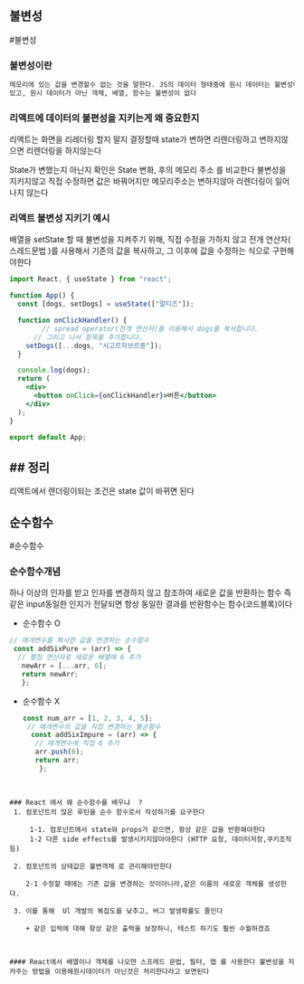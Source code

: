 ## 불변성

#불변성

### 불변성이란

```txt
메모리에 있는 값을 변경할수 없는 것을 말한다. JS의 데이터 형태중에 원시 데이터는 불변성이 
있고, 원시 데이터가 아닌 객체, 배열, 함수는 불변성이 없다 
```


### 리액트에 데이터의 불편성을 지키는게 왜 중요한지 

 리액트는 화면을 리레더링 할지 말지 결정할때 state가 변하면 리렌더링하고 변하지않으면
 리렌더링을 하지않는다  

 State가 변했는지 아닌지 확인은 State 변화, 후의 메모리 주소 를 비교한다 
 불변성을 지키지않고 직접 수정하면 값은 바꿔어지만 메모리주소는 변하지않아 리렌더링이
 일어나지 않는다 


###   **리액트 불변성 지키기 예시**
    
배열을 setState 할 때 불변성을 지켜주기 위해, 직접 수정을 가하지 않고 
전개 연산자( 스레드문법 )를 사용해서 기존의 값을 복사하고, 그 이후에 값을 
수정하는 식으로 구현해야한다 

```jsx 
import React, { useState } from "react";

function App() {
  const [dogs, setDogs] = useState(["말티즈"]);

  function onClickHandler() {
		// spread operator(전개 연산자)를 이용해서 dogs를 복사합니다. 
	  // 그리고 나서 항목을 추가합니다.
    setDogs([...dogs, "시고르자브르종"]);
  }

  console.log(dogs);
  return (
    <div>
      <button onClick={onClickHandler}>버튼</button>
    </div>
  );
}

export default App;
```



## ## 정리 
리액트에서 렌더링이되는 조건은 state 값이 바뀌면 된다


## 순수함수 
#순수함수

### 순수함수개념
 하나 이상의 인자를 받고 인자를 변경하지 않고 참조하여 새로운 값을 반환하는 함수 
 즉 같은 input동일한 인지가 전달되면 항상 동일한 결과를 반환함수는 함수(코드블록)이다

- 순수함수 O
 
 ```js
 // 매개변수를 복사한 값을 변경하는 순수함수
  const addSixPure = (arr) => {
   // 펼침 연산자로 새로운 배열에 6 추가
    newArr = [...arr, 6]; 
    return newArr; 
    };
 
```

- 순수함수 X
  ``` js
  const num_arr = [1, 2, 3, 4, 5];
   // 매개변수의 값을 직접 변경하는 불순함수
    const addSixImpure = (arr) => {
     // 매개변수에 직접 6 추가 
     arr.push(6); 
     return arr;
      };
```


### React 에서 왜 순수함수를 배우냐  ? 
 1. 컴포넌트의 많은 루틴을 순수 함수로서 작성하기를 요구한다 
 
	 1-1. 컴포넌트에서 state와 props가 같으면, 항상 같은 값을 반환해야한다 
	 1-2 다른 side effects를 발생시키지않아야한다 (HTTP 요청, 데이터저장,쿠키조작등)
	 
 2. 컴포넌트의 상태값은 불변객체 로 관리해야만한다 

	2-1 수정할 때에는 기존 값을 변경하는 것이아니라,같은 이름의 새로운 객체를 생성한다.

 3. 이를 통해  Ul 개발의 복잡도를 낮추고, 버그 발생확률도 줄인다 
 
	+ 같은 입력에 대해 항상 같은 출력을 보장하니, 테스트 하기도 훨씬 수월하겠죠
  


#### React에서 배열이나 객체를 나오먄 스프레드 문법, 필터, 맵 를 사용한다 불변성을 지캬주는 방법을 이용헤원시데이터가 아닌것은 처리한다라고 보면된다 